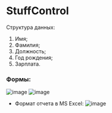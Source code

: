 # StuffControl

Структура данных:
1. Имя;
2. Фамилия;
3. Должность;
4. Год рождения;
5. Зарплата.

### Формы:
![image](https://github.com/AnnaZalevskaya/StuffControl/assets/123122231/017d0b14-0747-4bc8-8879-f2657ff72deb)
![image](https://github.com/AnnaZalevskaya/StuffControl/assets/123122231/5ec08323-7c4a-4a69-b42a-b7362fcf5057)

  - Формат отчета в MS Excel:
![image](https://github.com/AnnaZalevskaya/StuffControl/assets/123122231/4c3eeb51-3b31-43c4-87e6-29e5e4faf36d)
